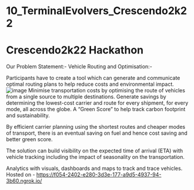 # 10_TerminalEvolvers_Crescendo2k22
# Crescendo2k22 Hackathon
Our Problem Statement:-
Vehicle Routing and Optimisation:-

Participants have to create a tool which can generate and communicate optimal routing plans to help reduce costs and environmental impact. 
![image](https://user-images.githubusercontent.com/65487599/159152185-057099fc-94d8-4e5f-ad77-3ec6d9ca9883.png)
Minimise transportation costs by optimising the route of vehicles from a single source to multiple destinations.
 Generate savings by determining the lowest-cost carrier and route for every shipment, for every mode, all across the globe. 
A “Green Score” to help track carbon footprint and sustainability. 

By efficient carrier planning using the shortest routes and cheaper modes of transport, there is an eventual saving on fuel and hence cost saving and better green score. 

The solution can build visibility on the expected time of arrival (ETA) with vehicle tracking including the impact of seasonality on the transportation. 

Analytics with visuals, dashboards and maps to track and trace vehicles.
Hosted on - https://f054-2402-e280-3d3e-177-a9d5-4937-94-3b60.ngrok.io/
